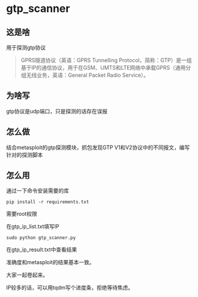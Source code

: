 # gtp_scanner

## 这是啥
用于探测gtp协议
> GPRS隧道协议（英语：GPRS Tunnelling Protocol，简称：GTP）是一组基于IP的通信协议，用于在GSM、UMTS和LTE网络中承载GPRS（通用分组无线业务，英语：General Packet Radio Service）。


## 为啥写
gtp协议是udp端口，只是探测的话存在误报

## 怎么做
结合metasploit的gtp探测模块，抓包发现GTP V1和V2协议中的不同报文，编写针对的探测脚本

## 怎么用
通过一下命令安装需要的库
```
pip install -r requirements.txt
```
需要root权限

在gtp_ip_list.txt填写IP
```
sudo python gtp_scanner.py
```
在gtp_ip_result.txt中查看结果



准确度和metasploit的结果基本一致。

大家一起卷起来。


IP较多的话，可以用tqdm写个进度条，拒绝等待焦虑。
